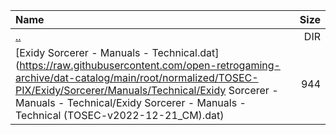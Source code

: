 |Name|Size|
|:---|---:|
|[..](../index.html)|DIR|
|[Exidy Sorcerer - Manuals - Technical.dat](https://raw.githubusercontent.com/open-retrogaming-archive/dat-catalog/main/root/normalized/TOSEC-PIX/Exidy/Sorcerer/Manuals/Technical/Exidy Sorcerer - Manuals - Technical/Exidy Sorcerer - Manuals - Technical (TOSEC-v2022-12-21_CM).dat)|944|
